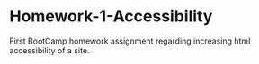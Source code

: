 # Homework-1-Accessibility
First BootCamp homework assignment regarding increasing html accessibility of a site.
